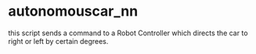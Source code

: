 autonomouscar_nn
================

this script sends a command to a Robot Controller which directs the car to right or left by certain degrees. 
